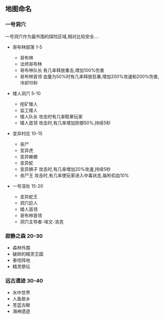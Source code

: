## 地图命名
### 一号洞穴
一号洞穴作为最外围的探险区域,相对比较安全....
- 哥布林部落 1-5
    - 哥布林
    - 法师哥布林
    - 哥布林队长 有几率释放重击,增加100%伤害
    - 哥布林首领 血量为50%时有几率释放狂暴,增加200%攻速和200%伤害,冷却10秒
    
- 矮人洞穴 5-10
    - 挖矿矮人 
    - 监工矮人 
    - 矮人队长 攻击时有几率眩晕玩家 
    - 矮人首领 攻击时,有几率增加防御50%,持续5秒 
    
- 变异村庄 10-15
    - 丧尸
    - 变异虎 
    - 变异蜥蜴 
    - 变异蛇 
    - 变异狮子 攻击时,有几率增加20%攻速,持续5秒 
    - 丧尸王 攻击时,有几率使玩家进入中毒状态,每秒扣血10% 
    
- 一号深处 15-20
    - 变异蛇王 
    - 洞穴巨人 
    - 矮人首领 
    - 哥布林首领
    - 洞穴主导者-埃文-洛克 
    
### 寂静之森 20-30
- 森林外围
- 破碎的精灵王国
- 泰坦阵地
- 精灵祭坛

### 远古遗迹 30-40
- 水中世界
- 人鱼故乡
- 苍蓝古鲸
- 海神遗迹

### 

